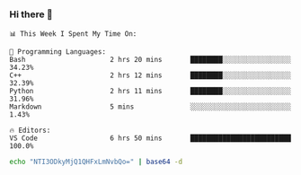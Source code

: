 ### Hi there 👋

<!--START_SECTION:waka-->
```text
📊 This Week I Spent My Time On: 

💬 Programming Languages: 
Bash                     2 hrs 20 mins       ████████░░░░░░░░░░░░░░░░░   34.23% 
C++                      2 hrs 12 mins       ████████░░░░░░░░░░░░░░░░░   32.39% 
Python                   2 hrs 11 mins       ████████░░░░░░░░░░░░░░░░░   31.96% 
Markdown                 5 mins              ░░░░░░░░░░░░░░░░░░░░░░░░░   1.43%

🔥 Editors: 
VS Code                  6 hrs 50 mins       █████████████████████████   100.0%
```


<!--END_SECTION:waka-->

```bash
echo "NTI3ODkyMjQ1QHFxLmNvbQo=" | base64 -d
```

